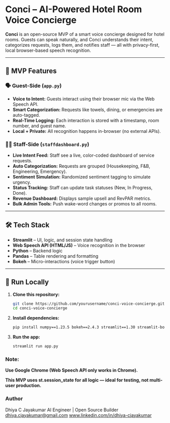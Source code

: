 # Conci – AI-Powered Hotel Room Voice Concierge

**Conci** is an open-source MVP of a smart voice concierge designed for hotel rooms. Guests can speak naturally, and Conci understands their intent, categorizes requests, logs them, and notifies staff — all with privacy-first, local browser-based speech recognition.

---

## 🎯 MVP Features

### 🗣️ Guest-Side (`app.py`)
- **Voice to Intent:** Guests interact using their browser mic via the Web Speech API.
- **Smart Categorization:** Requests like towels, dining, or emergencies are auto-tagged.
- **Real-Time Logging:** Each interaction is stored with a timestamp, room number, and guest name.
- **Local + Private:** All recognition happens in-browser (no external APIs).

### 👨‍💼 Staff-Side (`staffdashboard.py`)
- **Live Intent Feed:** Staff see a live, color-coded dashboard of service requests.
- **Auto Categorization:** Requests are grouped (Housekeeping, F&B, Engineering, Emergency).
- **Sentiment Simulation:** Randomized sentiment tagging to simulate urgency.
- **Status Tracking:** Staff can update task statuses (New, In Progress, Done).
- **Revenue Dashboard:** Displays sample upsell and RevPAR metrics.
- **Bulk Admin Tools:** Push wake-word changes or promos to all rooms.

---

## 🛠️ Tech Stack

- **Streamlit** – UI, logic, and session state handling
- **Web Speech API (HTML/JS)** – Voice recognition in the browser
- **Python** – Backend logic
- **Pandas** – Table rendering and formatting
- **Bokeh** – Micro-interactions (voice trigger button)

---

## 🚀 Run Locally

1. **Clone this repository:**
   ```bash
   git clone https://github.com/yourusername/conci-voice-concierge.git
   cd conci-voice-concierge
2. **Install dependencies:**
    ```bash
   pip install numpy==1.23.5 bokeh==2.4.3 streamlit==1.30 streamlit-bokeh-events
3. **Run the app:**
    ```bash
   streamlit run app.py

### Note:

**Use Google Chrome (Web Speech API only works in Chrome).**

**This MVP uses st.session_state for all logic — ideal for testing, not multi-user production.**


### Author
Dhiya C Jayakumar
AI Engineer | Open Source Builder
dhiya.cjayakumar@gmail.com
www.linkedin.com/in/dhiya-cjayakumar
